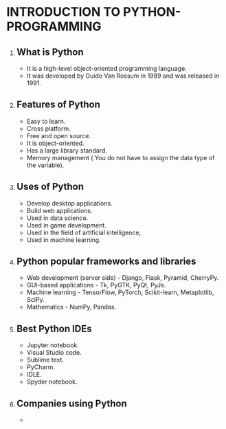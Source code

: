 # INTRODUCTION TO PYTHON-PROGRAMMING
<!DOCTYPE html>
<html>
<body>
    <ol>
        <li>
            <h2>What is Python</h2>
            <ul>
                <li>It is a high-level object-oriented programming language.</li>
                <li>It was developed by Guido Van Rossum in 1989 and was released in 1991.</li>
            </ul>
        </li>
        <li>
            <h2>Features of Python</h2>
            <ul>
                <li>Easy to learn.</li>
                <li>Cross platform.</li>
                <li>Free and open source.</li>
                <li>It is object-oriented.</li>
                <li>Has a large library standard.</li>
                <li>Memory management ( You do not have to assign the data type of the variable).</li>
            </ul>
        </li>
        <li>
            <h2>Uses of Python</h2>
            <ul>
                <li>Develop desktop applications.</li>
                <li>Build web applications.</li>
                <li>Used in data science.</li>
                <li>Used in game development.</li>
                <li>Used in the field of artificial intelligence,</li>
                <li>Used in machine learning.</li>
            </ul>
        </li>
        <li>
            <h2>Python popular frameworks and libraries</h2>
            <ul>
                <li>Web development (server side) - Django, Flask, Pyramid, CherryPy.</li>
                <li>GUI-based applications - Tk, PyGTK, PyQt, PyJs.</li>
                <li>Machine learning - TensorFlow, PyTorch, Scikit-learn, Metaplotlib, SciPy.</li>
                <li>Mathematics - NumPy, Pandas.</li>
            </ul>
        </li>
        <li>
            <h2>Best Python IDEs</h2>
            <ul>
                <li>Jupyter notebook.</li>
                <li>Visual Studio code.</li>
                <li>Sublime text.</li>
                <li>PyCharm.</li>
                <li>IDLE.</li>
                <li>Spyder notebook.</li>
            </ul>
        </li>
        <li>
            <h2>Companies using Python</h2>
            <ul>
                <li></li>
            </ul>
        </li>
    </ol>
</body>
</html>
